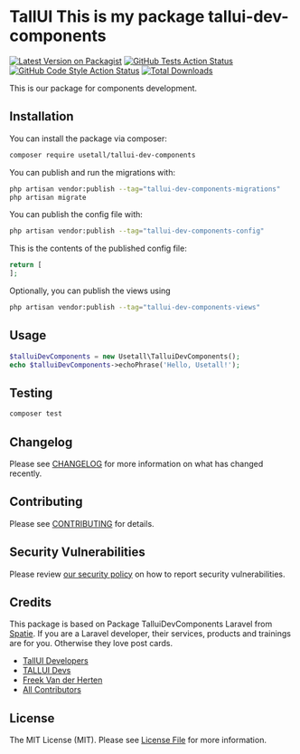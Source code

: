# TallUI This is my package tallui-dev-components

[![Latest Version on Packagist](https://img.shields.io/packagist/v/usetall/tallui-dev-components.svg?style=flat-square)](https://packagist.org/packages/usetall/tallui-dev-components)
[![GitHub Tests Action Status](https://img.shields.io/github/workflow/status/usetall/tallui-dev-components/run-tests?label=tests)](https://github.com/usetall/tallui-dev-components/actions?query=workflow%3Arun-tests+branch%3Amain)
[![GitHub Code Style Action Status](https://img.shields.io/github/workflow/status/:vendor_slug/:package_slug/Fix%20PHP%20code%20style%20issues?label=code%20style)](https://github.com/:vendor_slug/:package_slug/actions?query=workflow%3A"Fix+PHP+code+style+issues"+branch%3Amain)
[![Total Downloads](https://img.shields.io/packagist/dt/usetall/tallui-dev-components.svg?style=flat-square)](https://packagist.org/packages/usetall/tallui-dev-components)


This is our package for components development.

## Installation

You can install the package via composer:

```bash
composer require usetall/tallui-dev-components
```

You can publish and run the migrations with:

```bash
php artisan vendor:publish --tag="tallui-dev-components-migrations"
php artisan migrate
```

You can publish the config file with:

```bash
php artisan vendor:publish --tag="tallui-dev-components-config"
```

This is the contents of the published config file:

```php
return [
];
```

Optionally, you can publish the views using

```bash
php artisan vendor:publish --tag="tallui-dev-components-views"
```

## Usage

```php
$talluiDevComponents = new Usetall\TalluiDevComponents();
echo $talluiDevComponents->echoPhrase('Hello, Usetall!');
```

## Testing

```bash
composer test
```

## Changelog

Please see [CHANGELOG](CHANGELOG.md) for more information on what has changed recently.

## Contributing

Please see [CONTRIBUTING](CONTRIBUTING.md) for details.

## Security Vulnerabilities

Please review [our security policy](../../security/policy) on how to report security vulnerabilities.

## Credits

This package is based on Package TalluiDevComponents Laravel from [Spatie](https://spatie.be/products). If you are a Laravel developer, their services, products and trainings are for you. Otherwise they love post cards.

- [TallUI Developers](https://github.com/usetall)
- [TALLUI Devs](https://github.com/orgs/usetall/people)
- [Freek Van der Herten](https://github.com/freekmurze)
- [All Contributors](../../contributors)

## License

The MIT License (MIT). Please see [License File](LICENSE.md) for more information.
